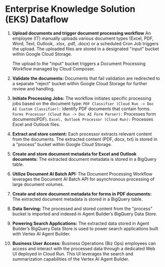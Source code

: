 # Enterprise Knowledge Solution (EKS) Dataflow

1. **Upload documents and trigger document processing workflow**
   An employee (IT) manually uploads various document types (Excel, PDF, Word, Text, Outlook, .xlsx, .pdf, .docx) or a scheduled Cron Job triggers the upload. The uploaded files are stored in a designated "input" bucket within Google Cloud Storage.

   The upload to the "input" bucket triggers a Document Processing Workflow managed by Cloud Composer.

1. **Validate the documents:**
   Documents that fail validation are redirected to a separate "reject" bucket within Google Cloud Storage for further review and handling.
1. **Initiate Processing Jobs:**
   The workflow initiates specific processing jobs based on the document type:
   `PDF Classifier (Cloud Run -> Doc AI Custom Classifier):` Identify PDF documents that contain forms.
   `Forms Processor (Cloud Run -> Doc AI Form Parser):` Processes form documents(PDF).
   `Excel, Outlook Processor (Cloud Run):` Processes Excel and Outlook files.
1. **Extract and store content:**
   Each processor extracts relevant content from the documents. The extracted content (PDF, docx, txt) is stored in a “process” bucket within Google Cloud Storage.
1. **Create and store document metadata for Excel and Outlook documents:**
   The extracted document metadata is stored in a BigQuery table.
1. **Utilize Document AI Batch API:**
   The Document Processing Workflow leverages the Document AI Batch API for asynchronous processing of large document volumes.
1. **Create and store document metadata for forms in PDF documents:**
   The extracted document metadata is stored in a BigQuery table.
1. **Data Serving:**
   The processed and stored content from the "process" bucket is imported and indexed in Agent Builder’s BigQuery Data Store.
1. **Powering Search Applications:**
   The extracted data stored in Agent Builder’s BigQuery Data Store is used to power search applications built with Vertex AI Agent Builder.
1. **Business User Access:**
   Business Operations (Biz Ops) employees can access and interact with the processed data through a dedicated Web UI deployed in Cloud Run. This UI leverages the search and summarization capabilities of the Vertex AI Agent Builder.
